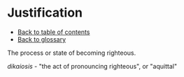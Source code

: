 # Justification
- [Back to table of contents](README.md)
- [Back to glossary](Glossary.md)

The process or state of becoming righteous.

*dikaiosis* - "the act of pronouncing righteous", or "aquittal"
